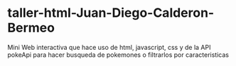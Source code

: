 # taller-html-Juan-Diego-Calderon-Bermeo<br>

Mini Web interactiva que hace uso de html, javascript, css y de la API pokeApi para hacer busqueda de pokemones o filtrarlos por caracteristicas
